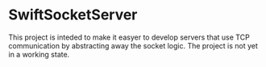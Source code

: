 SwiftSocketServer
=================
This project is inteded to make it easyer to develop servers that use TCP communication by abstracting away the socket logic.
The project is not yet in a working state.
